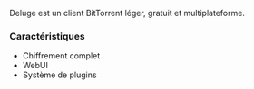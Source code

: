 Deluge est un client BitTorrent léger, gratuit et multiplateforme.

### Caractéristiques

- Chiffrement complet
- WebUI
- Système de plugins